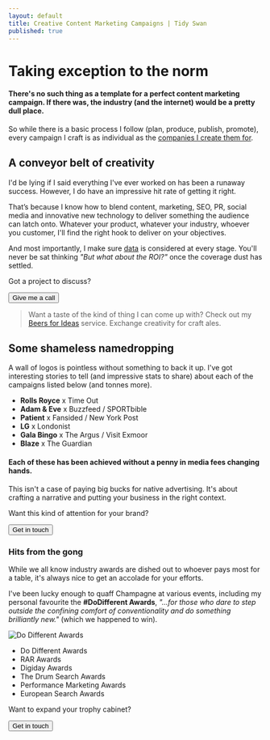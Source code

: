 ```yaml
---
layout: default
title: Creative Content Marketing Campaigns | Tidy Swan
published: true
---
```


# Taking exception to the norm

#### There's no such thing as a template for a perfect content marketing campaign. If there was, the industry (and the internet) would be a pretty dull place.

So while there is a basic process I follow (plan, produce, publish, promote), every campaign I craft is as individual as the <a href="#clients">companies I create them for</a>.

## A conveyor belt of creativity

I'd be lying if I said everything I've ever worked on has been a runaway success. However, I do have an impressive hit rate of getting it right.

That’s because I know how to blend content, marketing, SEO, PR, social media and innovative new technology to deliver something the audience can latch onto. Whatever your product, whatever your industry, whoever you customer, I'll find the right hook to deliver on your objectives.

And most importantly, I make sure [data](/content-campaign-analytics) is considered at every stage. You'll never be sat thinking _"But what about the ROI?"_ once the coverage dust has settled.

Got a project to discuss?

<a href="/contact"><button class="button">Give me a call</button></a>

> Want a taste of the kind of thing I can come up with? Check out my [Beers for Ideas](/beers-for-ideas) service. Exchange creativity for craft ales.

<a name="clients"></a>

## Some shameless namedropping

A wall of logos is pointless without something to back it up. I've got interesting stories to tell (and impressive stats to share) about each of the campaigns listed below (and tonnes more).

- **Rolls Royce** x Time Out
- **Adam & Eve** x Buzzfeed / SPORTbible
- **Patient** x Fansided / New York Post
- **LG** x Londonist
- **Gala Bingo** x The Argus / Visit Exmoor
- **Blaze** x The Guardian

#### Each of these has been achieved without a penny in media fees changing hands.

This isn't a case of paying big bucks for native advertising. It's about crafting a narrative and putting your business in the right context.

Want this kind of attention for your brand?

<a href="/contact"><button class="button">Get in touch</button></a>

### Hits from the gong

While we all know industry awards are dished out to whoever pays most for a table, it's always nice to get an accolade for your efforts.

I've been lucky enough to quaff Champagne at various events, including my personal favourite the **#DoDifferent Awards**, _"...for those who dare to step outside the confining comfort of conventionality and do something brilliantly new."_ (which we happened to win).

![Do Different Awards]({{site.baseurl}}/assets/img/dodifferent.jpg)

- Do Different Awards
- RAR Awards
- Digiday Awards
- The Drum Search Awards
- Performance Marketing Awards
- European Search Awards

Want to expand your trophy cabinet?

<a href="/contact"><button class="button">Get in touch</button></a>
